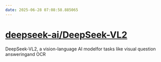 ```yaml
---
date: 2025-06-28 07:08:58.885065
---
```


# [deepseek-ai/DeepSeek-VL2](https://github.com/deepseek-ai/DeepSeek-VL2)

DeepSeek-VL2, a vision-language AI modelfor tasks like visual question answeringand OCR